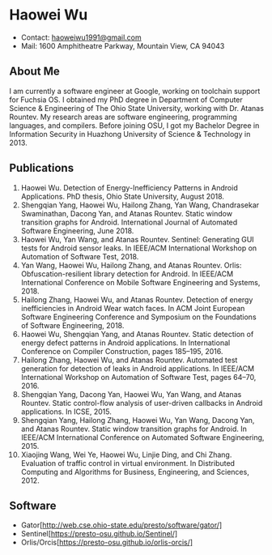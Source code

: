 # Haowei Wu

* Contact: haoweiwu1991@gmail.com
* Mail: 1600 Amphitheatre Parkway, Mountain View, CA 94043

## About Me

I am currently a software engineer at Google, working on toolchain support for Fuchsia OS. I obtained my PhD degree in Department of Computer Science & Engineering of The Ohio State University, working with Dr. Atanas Rountev. My research areas are software engineering, programming languages, and compilers. Before joining OSU, I got my Bachelor Degree in Information Security in Huazhong University of Science & Technology in 2013.

## Publications

1. Haowei Wu. Detection of Energy-Inefficiency Patterns in Android Applications. PhD thesis, Ohio State University, August 2018.
2. Shengqian Yang, Haowei Wu, Hailong Zhang, Yan Wang, Chandrasekar Swaminathan, Dacong Yan, and Atanas Rountev. Static window transition graphs for Android. International Journal of Automated Software Engineering, June 2018.
3. Haowei Wu, Yan Wang, and Atanas Rountev. Sentinel: Generating GUI tests for Android sensor leaks. In IEEE/ACM International Workshop on Automation of Software Test, 2018.
4. Yan Wang, Haowei Wu, Hailong Zhang, and Atanas Rountev. Orlis: Obfuscation-resilient library detection for Android. In IEEE/ACM International Conference on Mobile Software Engineering and Systems, 2018.
5. Hailong Zhang, Haowei Wu, and Atanas Rountev. Detection of energy inefficiencies in Android Wear watch faces. In ACM Joint European Software Engineering Conference and Symposium on the Foundations of Software Engineering, 2018.
6. Haowei Wu, Shengqian Yang, and Atanas Rountev. Static detection of energy defect patterns in Android applications. In International Conference on Compiler Construction, pages 185–195, 2016.
7. Hailong Zhang, Haowei Wu, and Atanas Rountev. Automated test generation for detection of leaks in Android applications. In IEEE/ACM International Workshop on Automation of Software Test, pages 64–70, 2016.
8. Shengqian Yang, Dacong Yan, Haowei Wu, Yan Wang, and Atanas Rountev. Static control-flow analysis of user-driven callbacks in Android applications. In ICSE, 2015.
9. Shengqian Yang, Hailong Zhang, Haowei Wu, Yan Wang, Dacong Yan, and Atanas Rountev. Static window transition graphs for Android. In IEEE/ACM International Conference on Automated Software Engineering, 2015.
10. Xiaojing Wang, Wei Ye, Haowei Wu, Linjie Ding, and Chi Zhang. Evaluation of traffic control in virtual environment. In Distributed Computing and Algorithms for Business, Engineering, and Sciences, 2012.

## Software

* Gator[http://web.cse.ohio-state.edu/presto/software/gator/]
* Sentinel[https://presto-osu.github.io/Sentinel/]
* Orlis/Orcis[https://presto-osu.github.io/orlis-orcis/]
